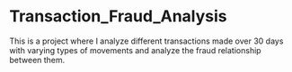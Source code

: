 # Transaction_Fraud_Analysis
This is a project where I analyze different transactions made over 30 days with varying types of movements and analyze the fraud relationship between them.
